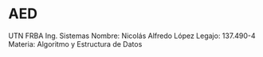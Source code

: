 # AED
UTN FRBA Ing. Sistemas
Nombre: Nicolás Alfredo López
Legajo: 137.490-4
Materia: Algoritmo y Estructura de Datos
